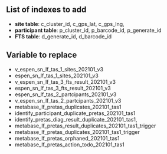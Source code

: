 ## List of indexes to add

- **site table**: c_cluster_id, c_gps_lat, c_gps_lng,
- **participant table**: p_cluster_id, p_barcode_id, p_generate_id
- **FTS table**: d_generate_id, d_barcode_id

## Variable to replace

- v_espen_sn_lf_tas_1_sites_202101_v3
- espen_sn_lf_tas_1_sites_202101_v3
- v_espen_sn_lf_tas_3_fts_result_202101_v3
- espen_sn_lf_tas_3_fts_result_202101_v3
- espen_sn_lf_tas_2_partcipants_202101_v3
- v_espen_sn_lf_tas_2_partcipants_202101_v3
- metabase_lf_pretas_duplicates_202101_tas1
- identify_participant_duplicate_pretas_202101_tas1
- identify_pretas_diag_result_duplicate_202101_tas1,
- metabase_lf_pretas_result_duplicates_202101_tas1_trigger
- metabase_lf_pretas_duplicates_202101_tas1_trigger
- metabase_lf_pretas_orphaned_202101_tas1
- metabase_lf_pretas_action_todo_202101_tas1
